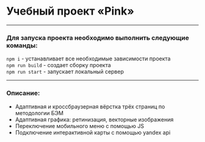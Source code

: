 # Учебный  проект «Pink»

---

### Для запуска проекта необходимо выполнить следующие команды:<br/>
`npm i` - устанавливает все необходимые зависимости проекта<br/>
`npm run build` - создает сборку проекта<br/>
`npm run start` - запускает локальный сервер

---

### Описание:<br/>

- Адаптивная и кроссбраузерная вёрстка трёх страниц по методологии БЭМ
- Адаптивная графика: ретинизация, векторные изображения
- Переключение мобильного меню с помощью JS
- Подключение интерактивной карты с помощью yandex api
